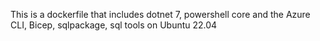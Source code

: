 This is a dockerfile that includes dotnet 7, powershell core and the Azure CLI, Bicep, sqlpackage, sql tools on Ubuntu 22.04
